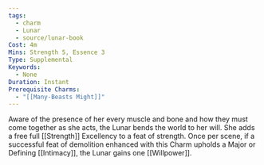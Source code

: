 ```yaml
---
tags:
  - charm
  - Lunar
  - source/lunar-book
Cost: 4m
Mins: Strength 5, Essence 3
Type: Supplemental
Keywords:
  - None
Duration: Instant
Prerequisite Charms:
  - "[[Many-Beasts Might]]"
---
```

Aware of the presence of her every muscle and bone and how they must come together as she acts, the Lunar bends the world to her will. She adds a free full [[Strength]] Excellency to a feat of strength. Once per scene, if a successful feat of demolition enhanced with this Charm upholds a Major or Defining [[Intimacy]], the Lunar gains one [[Willpower]].
